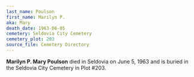 ```yaml
---
last_name: Poulson
first_name: Marilyn P.
aka: Mary
death_date: 1963-06-05
cemetery: Seldovia City Cemetery
cemetery_plot: 203
source_file: Cemetery Directory
---
```

**Marilyn P.  Mary Poulson** died in Seldovia on June 5, 1963 and is buried in the Seldovia City Cemetery in Plot #203. 
